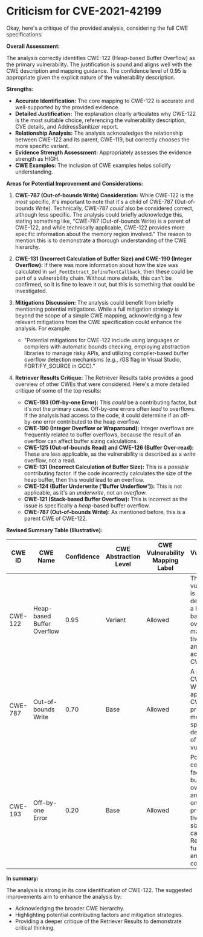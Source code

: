 # Criticism for CVE-2021-42199

Okay, here's a critique of the provided analysis, considering the full CWE specifications:

**Overall Assessment:**

The analysis correctly identifies CWE-122 (Heap-based Buffer Overflow) as the primary vulnerability.  The justification is sound and aligns well with the CWE description and mapping guidance. The confidence level of 0.95 is appropriate given the explicit nature of the vulnerability description.

**Strengths:**

*   **Accurate Identification:** The core mapping to CWE-122 is accurate and well-supported by the provided evidence.
*   **Detailed Justification:** The explanation clearly articulates why CWE-122 is the most suitable choice, referencing the vulnerability description, CVE details, and AddressSanitizer report.
*   **Relationship Analysis:** The analysis acknowledges the relationship between CWE-122 and its parent, CWE-119, but correctly chooses the more specific variant.
*   **Evidence Strength Assessment:** Appropriately assesses the evidence strength as HIGH.
*   **CWE Examples:** The inclusion of CWE examples helps solidify understanding.

**Areas for Potential Improvement and Considerations:**

1.  **CWE-787 (Out-of-bounds Write) Consideration:** While CWE-122 is the *most* specific, it's important to note that it's a child of CWE-787 (Out-of-bounds Write).  Technically, CWE-787 *could* also be considered correct, although less specific.  The analysis could briefly acknowledge this, stating something like, "CWE-787 (Out-of-bounds Write) is a parent of CWE-122, and while technically applicable, CWE-122 provides more specific information about the memory region involved."  The reason to mention this is to demonstrate a thorough understanding of the CWE hierarchy.

2.  **CWE-131 (Incorrect Calculation of Buffer Size) and CWE-190 (Integer Overflow):** If there was more information about how the size was calculated in `swf_FontExtract_DefineTextCallback`, then these could be part of a vulnerability chain. Without more details, this can't be confirmed, so it is fine to leave it out, but this is something that could be investigated.

3.  **Mitigations Discussion:**  The analysis could benefit from briefly mentioning potential mitigations.  While a full mitigation strategy is beyond the scope of a simple CWE mapping, acknowledging a few relevant mitigations from the CWE specification could enhance the analysis.  For example:

    *   "Potential mitigations for CWE-122 include using languages or compilers with automatic bounds checking, employing abstraction libraries to manage risky APIs, and utilizing compiler-based buffer overflow detection mechanisms (e.g., /GS flag in Visual Studio, FORTIFY_SOURCE in GCC)."

4.  **Retriever Results Critique:** The Retriever Results table provides a good overview of other CWEs that were considered. Here's a more detailed critique of some of the top results:

    *   **CWE-193 (Off-by-one Error):**  This *could* be a contributing factor, but it's not the primary cause.  Off-by-one errors often *lead* to overflows.  If the analysis had access to the code, it could determine if an off-by-one error contributed to the heap overflow.
    *   **CWE-190 (Integer Overflow or Wraparound):** Integer overflows are frequently related to buffer overflows, because the result of an overflow can affect buffer sizing calculations.
    *   **CWE-125 (Out-of-bounds Read) and CWE-126 (Buffer Over-read):** These are less applicable, as the vulnerability is described as a *write* overflow, not a read.
    *   **CWE-131 (Incorrect Calculation of Buffer Size):** This is a *possible* contributing factor. If the code incorrectly calculates the size of the heap buffer, then this would lead to an overflow.
    *   **CWE-124 (Buffer Underwrite ('Buffer Underflow')):** This is not applicable, as it's an *underwrite*, not an *overflow*.
    *   **CWE-121 (Stack-based Buffer Overflow):** This is incorrect as the issue is specifically a *heap*-based buffer overflow.
    *   **CWE-787 (Out-of-bounds Write):** As mentioned before, this is a parent CWE of CWE-122.

**Revised Summary Table (Illustrative):**

| CWE ID | CWE Name | Confidence | CWE Abstraction Level | CWE Vulnerability Mapping Label | CWE-Vulnerability Mapping Notes |
|---|---|---|---|---|---|
| CWE-122 | Heap-based Buffer Overflow | 0.95 | Variant | Allowed | The vulnerability is explicitly described as a heap-based buffer overflow, making this the primary and most accurate CWE. |
| CWE-787 | Out-of-bounds Write | 0.70 | Base | Allowed | A parent of CWE-122. While applicable, CWE-122 provides a more specific description of the vulnerability. |
| CWE-193 | Off-by-one Error | 0.20 | Base | Allowed | Possible contributing factor to the buffer overflow if an off-by-one error is present in the buffer sizing calculations. Requires further code analysis for confirmation. |

**In summary:**

The analysis is strong in its core identification of CWE-122. The suggested improvements aim to enhance the analysis by:

*   Acknowledging the broader CWE hierarchy.
*   Highlighting potential contributing factors and mitigation strategies.
*   Providing a deeper critique of the Retriever Results to demonstrate critical thinking.